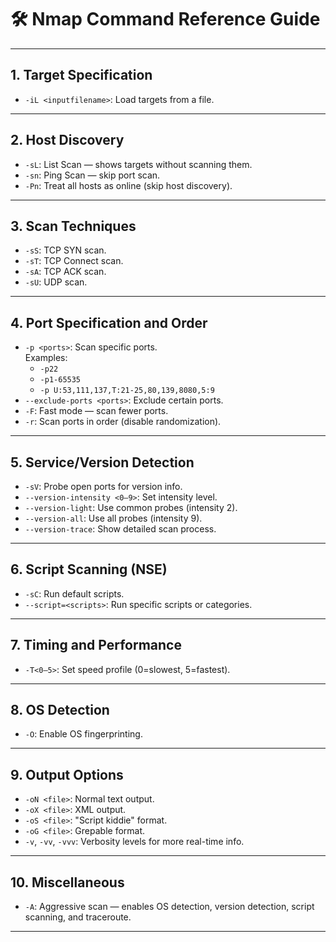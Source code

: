 # 🛠️ Nmap Command Reference Guide

---

## **1. Target Specification**
- `-iL <inputfilename>`: Load targets from a file.

---

## **2. Host Discovery**
- `-sL`: List Scan — shows targets without scanning them.
- `-sn`: Ping Scan — skip port scan.
- `-Pn`: Treat all hosts as online (skip host discovery).

---

## **3. Scan Techniques**
- `-sS`: TCP SYN scan.
- `-sT`: TCP Connect scan.
- `-sA`: TCP ACK scan.
- `-sU`: UDP scan.

---

## **4. Port Specification and Order**
- `-p <ports>`: Scan specific ports.  
  Examples:
  - `-p22`
  - `-p1-65535`
  - `-p U:53,111,137,T:21-25,80,139,8080,5:9`
- `--exclude-ports <ports>`: Exclude certain ports.
- `-F`: Fast mode — scan fewer ports.
- `-r`: Scan ports in order (disable randomization).

---

## **5. Service/Version Detection**
- `-sV`: Probe open ports for version info.
- `--version-intensity <0–9>`: Set intensity level.
- `--version-light`: Use common probes (intensity 2).
- `--version-all`: Use all probes (intensity 9).
- `--version-trace`: Show detailed scan process.

---

## **6. Script Scanning (NSE)**
- `-sC`: Run default scripts.
- `--script=<scripts>`: Run specific scripts or categories.

---

## **7. Timing and Performance**
- `-T<0–5>`: Set speed profile (0=slowest, 5=fastest).

---

## **8. OS Detection**
- `-O`: Enable OS fingerprinting.

---

## **9. Output Options**
- `-oN <file>`: Normal text output.
- `-oX <file>`: XML output.
- `-oS <file>`: "Script kiddie" format.
- `-oG <file>`: Grepable format.
- `-v`, `-vv`, `-vvv`: Verbosity levels for more real-time info.

---

## **10. Miscellaneous**
- `-A`: Aggressive scan — enables OS detection, version detection, script scanning, and traceroute.

---
